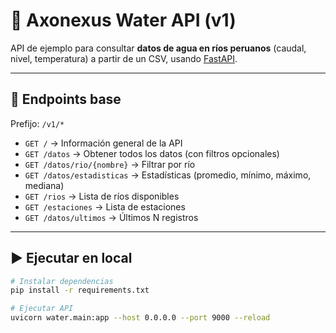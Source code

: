 # 🌊 Axonexus Water API (v1)

API de ejemplo para consultar **datos de agua en ríos peruanos** (caudal, nivel, temperatura) a partir de un CSV, usando [FastAPI](https://fastapi.tiangolo.com/).

---

## 🚀 Endpoints base
Prefijo: `/v1/*`

- `GET /` → Información general de la API  
- `GET /datos` → Obtener todos los datos (con filtros opcionales)  
- `GET /datos/rio/{nombre}` → Filtrar por río  
- `GET /datos/estadisticas` → Estadísticas (promedio, mínimo, máximo, mediana)  
- `GET /rios` → Lista de ríos disponibles  
- `GET /estaciones` → Lista de estaciones  
- `GET /datos/ultimos` → Últimos N registros  

---

## ▶️ Ejecutar en local

```bash
# Instalar dependencias
pip install -r requirements.txt

# Ejecutar API
uvicorn water.main:app --host 0.0.0.0 --port 9000 --reload